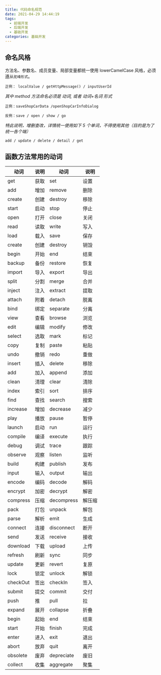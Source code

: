 ```yaml
---
title: 代码命名规范
date: 2021-04-29 14:44:19
tags:
  - 前端开发
  - 后端开发
  - 基础开发
categories: 基础开发
---
```


## 命名风格

方法名、参数名、成员变量、局部变量都统一使用 lowerCamelCase 风格，必须遵从`驼峰形式`。

`正例： localValue / getHttpMessage() / inputUserId`

_其中 method 方法命名必须是 动词, 或者 动词+名词 形式_

`正例：saveShopCarData /openShopCarInfoDialog`

`反例：save / open / show / go`

_特此说明，增删查改，详情统一使用如下 5 个单词，不得使用其他（目的是为了统一各个端）_

`add / update / delete / detail / get`

<!-- more -->

## 函数方法常用的动词

| 动词     | 说明 | 动词       | 说明   |
| -------- | ---- | ---------- | ------ |
| get      | 获取 | set        | 设置   |
| add      | 增加 | remove     | 删除   |
| create   | 创建 | destroy    | 移除   |
| start    | 启动 | stop       | 停止   |
| open     | 打开 | close      | 关闭   |
| read     | 读取 | write      | 写入   |
| load     | 载入 | save       | 保存   |
| create   | 创建 | destroy    | 销毁   |
| begin    | 开始 | end        | 结束   |
| backup   | 备份 | restore    | 恢复   |
| import   | 导入 | export     | 导出   |
| split    | 分割 | merge      | 合并   |
| inject   | 注入 | extract    | 提取   |
| attach   | 附着 | detach     | 脱离   |
| bind     | 绑定 | separate   | 分离   |
| view     | 查看 | browse     | 浏览   |
| edit     | 编辑 | modify     | 修改   |
| select   | 选取 | mark       | 标记   |
| copy     | 复制 | paste      | 粘贴   |
| undo     | 撤销 | redo       | 重做   |
| insert   | 插入 | delete     | 移除   |
| add      | 加入 | append     | 添加   |
| clean    | 清理 | clear      | 清除   |
| index    | 索引 | sort       | 排序   |
| find     | 查找 | search     | 搜索   |
| increase | 增加 | decrease   | 减少   |
| play     | 播放 | pause      | 暂停   |
| launch   | 启动 | run        | 运行   |
| compile  | 编译 | execute    | 执行   |
| debug    | 调试 | trace      | 跟踪   |
| observe  | 观察 | listen     | 监听   |
| build    | 构建 | publish    | 发布   |
| input    | 输入 | output     | 输出   |
| encode   | 编码 | decode     | 解码   |
| encrypt  | 加密 | decrypt    | 解密   |
| compress | 压缩 | decompress | 解压缩 |
| pack     | 打包 | unpack     | 解包   |
| parse    | 解析 | emit       | 生成   |
| connect  | 连接 | disconnect | 断开   |
| send     | 发送 | receive    | 接收   |
| download | 下载 | upload     | 上传   |
| refresh  | 刷新 | sync       | 同步   |
| update   | 更新 | revert     | 复原   |
| lock     | 锁定 | unlock     | 解锁   |
| checkOut | 签出 | checkIn    | 签入   |
| submit   | 提交 | commit     | 交付   |
| push     | 推   | pull       | 拉     |
| expand   | 展开 | collapse   | 折叠   |
| begin    | 起始 | end        | 结束   |
| start    | 开始 | finish     | 完成   |
| enter    | 进入 | exit       | 退出   |
| abort    | 放弃 | quit       | 离开   |
| obsolete | 废弃 | depreciate | 废旧   |
| collect  | 收集 | aggregate  | 聚集   |
